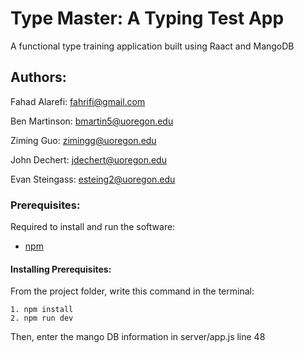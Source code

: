 # Type Master: A Typing Test App

A functional type training application built using Raact and MangoDB

## Authors:

Fahad Alarefi: <fahrifi@gmail.com>  

Ben Martinson: <bmartin5@uoregon.edu>

Ziming Guo: <zimingg@uoregon.edu>

John Dechert: <jdechert@uoregon.edu> 

Evan Steingass: <esteing2@uoregon.edu>


### Prerequisites:  

Required to install and run the software:

 * [npm](https://www.npmjs.com/get-npm)


#### Installing Prerequisites:  

From the project folder, write this command in the terminal:
```
1. npm install
2. npm run dev
```
Then, enter the mango DB information in server/app.js line 48
